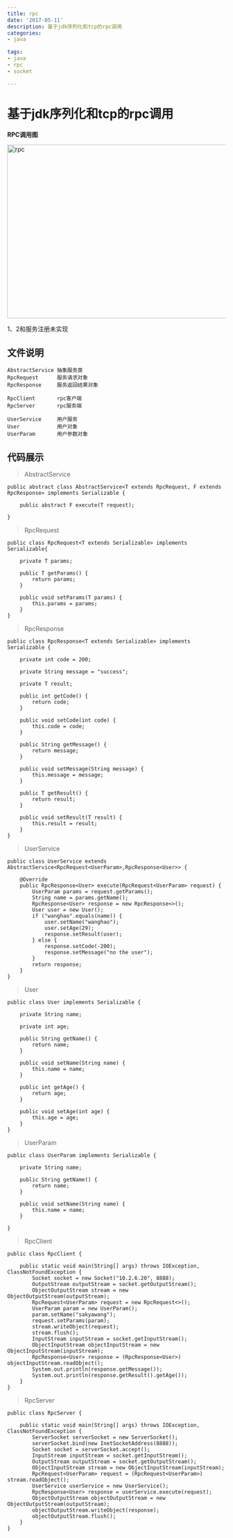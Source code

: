 ```yaml
---
title: rpc
date: '2017-05-11'
description: 基于jdk序列化和tcp的rpc调用
categories:
- java

tags:
- java
- rpc
- socket

---
```


# 基于jdk序列化和tcp的rpc调用

**RPC调用图**

<img src="http://7xj99v.com1.z0.glb.clouddn.com/rpc.png" width = "800" height = "400" alt="rpc" align=center />

1、2和服务注册未实现

**文件说明**
---

    AbstractService 抽象服务类
    RpcRequest      服务请求对象
    RpcResponse     服务返回结果对象

    RpcClient       rpc客户端
    RpcServer       rpc服务端

    UserService     用户服务
    User            用户对象
    UserParam       用户参数对象

**代码展示**
---

> AbstractService

    public abstract class AbstractService<T extends RpcRequest, F extends RpcResponse> implements Serializable {

        public abstract F execute(T request);

    }

> RpcRequest

    public class RpcRequest<T extends Serializable> implements Serializable{

        private T params;

        public T getParams() {
            return params;
        }

        public void setParams(T params) {
            this.params = params;
        }
    }

> RpcResponse

    public class RpcResponse<T extends Serializable> implements Serializable {

        private int code = 200;

        private String message = "success";

        private T result;

        public int getCode() {
            return code;
        }

        public void setCode(int code) {
            this.code = code;
        }

        public String getMessage() {
            return message;
        }

        public void setMessage(String message) {
            this.message = message;
        }

        public T getResult() {
            return result;
        }

        public void setResult(T result) {
            this.result = result;
        }
    }

> UserService

    public class UserService extends AbstractService<RpcRequest<UserParam>,RpcResponse<User>> {

        @Override
        public RpcResponse<User> execute(RpcRequest<UserParam> request) {
            UserParam params = request.getParams();
            String name = params.getName();
            RpcResponse<User> response = new RpcResponse<>();
            User user = new User();
            if ("wanghao".equals(name)) {
                user.setName("wanghao");
                user.setAge(29);
                response.setResult(user);
            } else {
                response.setCode(-200);
                response.setMessage("no the user");
            }
            return response;
        }
    }

> User

    public class User implements Serializable {

        private String name;

        private int age;

        public String getName() {
            return name;
        }

        public void setName(String name) {
            this.name = name;
        }

        public int getAge() {
            return age;
        }

        public void setAge(int age) {
            this.age = age;
        }
    }

> UserParam

    public class UserParam implements Serializable {

        private String name;

        public String getName() {
            return name;
        }

        public void setName(String name) {
            this.name = name;
        }

    }

> RpcClient

    public class RpcClient {

        public static void main(String[] args) throws IOException, ClassNotFoundException {
            Socket socket = new Socket("10.2.6.20", 8888);
            OutputStream outputStream = socket.getOutputStream();
            ObjectOutputStream stream = new ObjectOutputStream(outputStream);
            RpcRequest<UserParam> request = new RpcRequest<>();
            UserParam param = new UserParam();
            param.setName("sakyawang");
            request.setParams(param);
            stream.writeObject(request);
            stream.flush();
            InputStream inputStream = socket.getInputStream();
            ObjectInputStream objectInputStream = new ObjectInputStream(inputStream);
            RpcResponse<User> response = (RpcResponse<User>) objectInputStream.readObject();
            System.out.println(response.getMessage());
            System.out.println(response.getResult().getAge());
        }
    }

> RpcServer

    public class RpcServer {

        public static void main(String[] args) throws IOException, ClassNotFoundException {
            ServerSocket serverSocket = new ServerSocket();
            serverSocket.bind(new InetSocketAddress(8888));
            Socket socket = serverSocket.accept();
            InputStream inputStream = socket.getInputStream();
            OutputStream outputStream = socket.getOutputStream();
            ObjectInputStream stream = new ObjectInputStream(inputStream);
            RpcRequest<UserParam> request = (RpcRequest<UserParam>) stream.readObject();
            UserService userService = new UserService();
            RpcResponse<User> response = userService.execute(request);
            ObjectOutputStream objectOutputStream = new ObjectOutputStream(outputStream);
            objectOutputStream.writeObject(response);
            objectOutputStream.flush();
        }
    }
